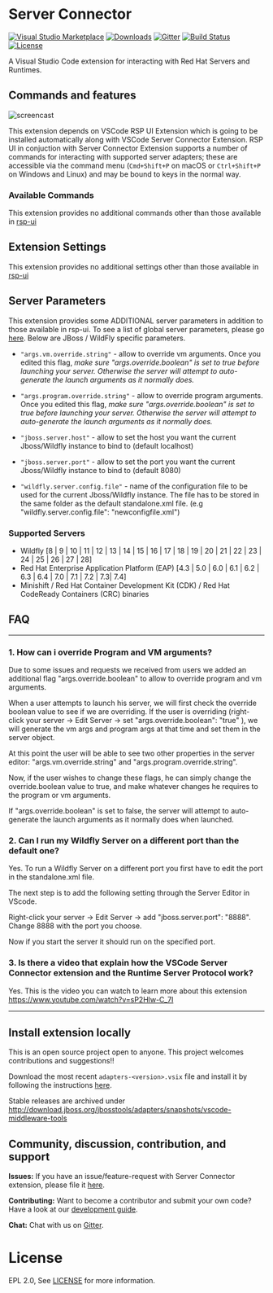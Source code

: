 # Server Connector

[![Visual Studio Marketplace](https://img.shields.io/visual-studio-marketplace/v/redhat.vscode-server-connector?style=for-the-badge&label=VS%20Marketplace&logo=visual-studio-code&color=blue)](https://marketplace.visualstudio.com/items?itemName=redhat.vscode-server-connector)
[![Downloads](https://img.shields.io/visual-studio-marketplace/d/redhat.vscode-server-connector?style=for-the-badge&color=purple)](https://marketplace.visualstudio.com/items?itemName=redhat.vscode-server-connector)
[![Gitter](https://img.shields.io/gitter/room/redhat-developer/server-connector?style=for-the-badge&logo=gitter)](https://gitter.im/redhat-developer/server-connector)
[![Build Status](https://img.shields.io/github/workflow/status/redhat-developer/vscode-server-connector/ServerConnectorCI?style=for-the-badge&logo=github)](https://github.com/redhat-developer/vscode-server-connector/actions)
[![License](https://img.shields.io/badge/license-EPLv2.0-brightgreen.png?style=for-the-badge)](https://github.com/redhat-developer/vscode-server-connector/blob/master/LICENSE)

A Visual Studio Code extension for interacting with Red Hat Servers and Runtimes.

## Commands and features

![ screencast ](https://raw.githubusercontent.com/redhat-developer/vscode-server-connector/master/screencast/vscode-server-connector.gif)

This extension depends on VSCode RSP UI Extension which is going to be installed automatically along with VSCode Server Connector Extension. RSP UI in conjuction with Server Connector Extension supports a number of commands for interacting with supported server adapters; these are accessible via the command menu (`Cmd+Shift+P` on macOS or `Ctrl+Shift+P` on Windows and Linux) and may be bound to keys in the normal way.

### Available Commands
   This extension provides no additional commands other than those available in [rsp-ui](https://github.com/redhat-developer/vscode-rsp-ui#available-commands)

## Extension Settings
   This extension provides no additional settings other than those available in [rsp-ui](https://github.com/redhat-developer/vscode-rsp-ui#extension-settings)

## Server Parameters
   This extension provides some ADDITIONAL server parameters in addition to those available in rsp-ui. To see a list of global server parameters, please go [here](https://github.com/redhat-developer/vscode-rsp-ui#server-parameters). Below are JBoss / WildFly specific parameters.

   * `"args.vm.override.string"` - allow to override vm arguments. Once you edited this flag, *make sure "args.override.boolean" is set to true before launching your server. Otherwise the server will attempt to auto-generate the launch arguments as it normally does.*
   * `"args.program.override.string"` - allow to override program arguments. Once you edited this flag, *make sure "args.override.boolean" is set to true before launching your server. Otherwise the server will attempt to auto-generate the launch arguments as it normally does.*

   * `"jboss.server.host"` - allow to set the host you want the current Jboss/Wildfly instance to bind to (default localhost)
   * `"jboss.server.port"` - allow to set the port you want the current Jboss/Wildfly instance to bind to (default 8080)
   * `"wildfly.server.config.file"` - name of the configuration file to be used for the current Jboss/Wildfly instance. The file has to be stored in the same folder as the default standalone.xml file. (e.g "wildfly.server.config.file": "newconfigfile.xml")

### Supported Servers
   * Wildfly [8 | 9 | 10 | 11 | 12 | 13 | 14 | 15 | 16 | 17 | 18 | 19 | 20 | 21 | 22 | 23 | 24 | 25 | 26 | 27 | 28]
   * Red Hat Enterprise Application Platform (EAP) [4.3 | 5.0 | 6.0 | 6.1 | 6.2 | 6.3 | 6.4 | 7.0 | 7.1 | 7.2 | 7.3| 7.4]
   * Minishift / Red Hat Container Development Kit (CDK) / Red Hat CodeReady Containers (CRC) binaries


## FAQ
---

### 1. How can i override Program and VM arguments?
Due to some issues and requests we received from users we added an additional flag "args.override.boolean" to allow to override program and vm arguments.

When a user attempts to launch his server, we will first check the override boolean value to see if we are overriding. If the user is overriding (right-click your server -> Edit Server -> set "args.override.boolean": "true" ), we will generate the vm args and program args at that time and set them in the server object.

At this point the user will be able to see two other properties in the server editor: "args.vm.override.string" and "args.program.override.string".

Now, if the user wishes to change these flags, he can simply change the override.boolean value to true, and make whatever changes he requires to the program or vm arguments.

If "args.override.boolean" is set to false, the server will attempt to auto-generate the launch arguments as it normally does when launched.

### 2. Can I run my Wildfly Server on a different port than the default one?
Yes. To run a Wildfly Server on a different port you first have to edit the port in the standalone.xml file.

The next step is to add the following setting through the Server Editor in VScode.

Right-click your server -> Edit Server -> add "jboss.server.port": "8888". Change 8888 with the port you choose.

Now if you start the server it should run on the specified port.

### 3. Is there a video that explain how the VSCode Server Connector extension and the Runtime Server Protocol work?
Yes. This is the video you can watch to learn more about this extension https://www.youtube.com/watch?v=sP2Hlw-C_7I

-----------------------------------------------------------------------------------------------------------
## Install extension locally
This is an open source project open to anyone. This project welcomes contributions and suggestions!!

Download the most recent `adapters-<version>.vsix` file and install it by following the instructions [here](https://code.visualstudio.com/docs/editor/extension-gallery#_install-from-a-vsix).

Stable releases are archived under http://download.jboss.org/jbosstools/adapters/snapshots/vscode-middleware-tools

## Community, discussion, contribution, and support

**Issues:** If you have an issue/feature-request with Server Connector extension, please file it [here](https://github.com/redhat-developer/vscode-server-connector/issues).

**Contributing:** Want to become a contributor and submit your own code? Have a look at our [development guide](https://github.com/redhat-developer/vscode-server-connector/blob/master/CONTRIBUTING.md).

**Chat:** Chat with us on [Gitter](https://gitter.im/redhat-developer/server-connector).

License
=======
EPL 2.0, See [LICENSE](LICENSE) for more information.
